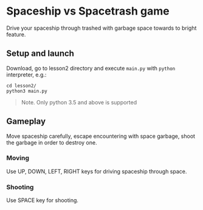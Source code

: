 # Spaceship vs Spacetrash game

Drive your spaceship through trashed with garbage space towards to bright feature.

## Setup and launch

Download, go to lesson2 directory and execute `main.py` with `python` interpreter, e.g.:

```shell
cd lesson2/
python3 main.py
```

> Note. Only python 3.5 and above is supported

## Gameplay

Move spaceship carefully, escape encountering with space garbage, shoot the garbage in order to destroy one.

### Moving
Use UP, DOWN, LEFT, RIGHT keys for driving spaceship through space.

### Shooting
Use SPACE key for shooting.
